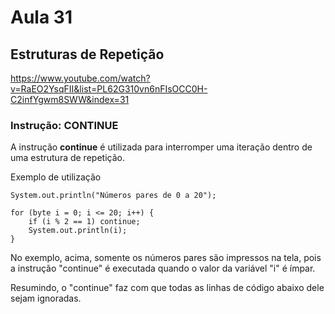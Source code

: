 # Aula 31

## Estruturas de Repetição

https://www.youtube.com/watch?v=RaEO2YsqFII&list=PL62G310vn6nFIsOCC0H-C2infYgwm8SWW&index=31

### Instrução: CONTINUE

A instrução **continue** é utilizada para interromper uma iteração dentro de uma estrutura de repetição.

Exemplo de utilização

```
System.out.println("Números pares de 0 a 20");

for (byte i = 0; i <= 20; i++) {
	if (i % 2 == 1) continue;
	System.out.println(i);
}
```

No exemplo, acima, somente os números pares são impressos na tela, pois a instrução "continue" é executada quando o valor da variável "i" é ímpar.

Resumindo, o "continue" faz com que todas as linhas de código abaixo dele sejam ignoradas.
